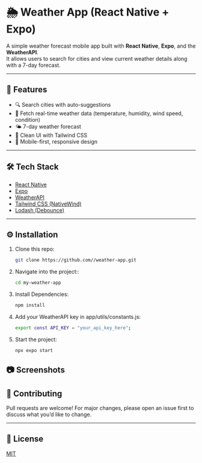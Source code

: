 # 🌦️ Weather App (React Native + Expo)

A simple weather forecast mobile app built with **React Native**, **Expo**, and the **WeatherAPI**.  
It allows users to search for cities and view current weather details along with a 7-day forecast.

---

## 🚀 Features
- 🔍 Search cities with auto-suggestions
- 📍 Fetch real-time weather data (temperature, humidity, wind speed, condition)
- 🌤️ 7-day weather forecast
- 🎨 Clean UI with Tailwind CSS
- 📱 Mobile-first, responsive design

---

## 🛠️ Tech Stack
- [React Native](https://reactnative.dev/)
- [Expo](https://expo.dev/)
- [WeatherAPI](https://www.weatherapi.com/)
- [Tailwind CSS (NativeWind)](https://www.nativewind.dev/)
- [Lodash (Debounce)](https://lodash.com/)

---

## ⚙️ Installation

1. Clone this repo:
   ```bash
   git clone https://github.com//weather-app.git

2. Navigate into the project::
   ```bash
   cd my-weather-app

3. Install Dependencies:
   ```bash
   npm install

4. Add your WeatherAPI key in app/utils/constants.js:
   ```bash
   export const API_KEY = "your_api_key_here";

5. Start the project:
   ```bash
   npx expo start


## 📷 Screenshots


## 🤝 Contributing

Pull requests are welcome!
For major changes, please open an issue first to discuss what you’d like to change.

---

## 📜 License

[MIT](LICENSE)

